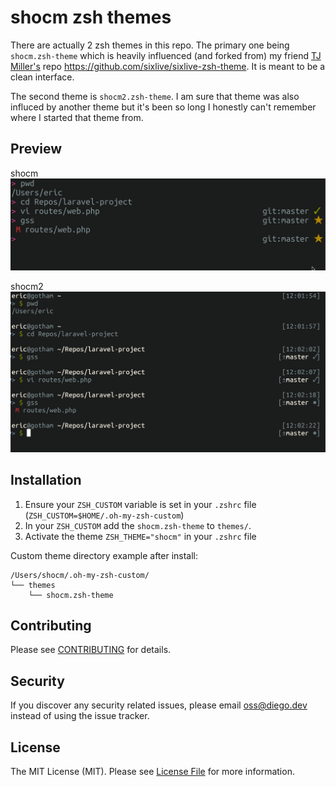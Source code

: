 # shocm zsh themes

There are actually 2 zsh themes in this repo. The primary one being `shocm.zsh-theme` which is heavily influenced (and forked from) my friend [TJ Miller's](https://github.com/sixlive) repo https://github.com/sixlive/sixlive-zsh-theme. It is meant to be a clean interface.

The second theme is `shocm2.zsh-theme`. I am sure that theme was also influced by another theme but it's been so long I honestly can't remember where I started that theme from.

## Preview

shocm
![Theme Screenshot Shocm](.docs/screenshot.png)

shocm2
![Theme Screenshot Shocm2](.docs/screenshot2.png)

## Installation

1. Ensure your `ZSH_CUSTOM` variable is set in your `.zshrc` file (`ZSH_CUSTOM=$HOME/.oh-my-zsh-custom`)
2. In your `ZSH_CUSTOM` add the `shocm.zsh-theme` to `themes/`.
3. Activate the theme `ZSH_THEME="shocm"` in your `.zshrc` file

Custom theme directory example after install:

```
/Users/shocm/.oh-my-zsh-custom/
└── themes
    └── shocm.zsh-theme
```

## Contributing

Please see [CONTRIBUTING](CONTRIBUTING.md) for details.

## Security

If you discover any security related issues, please email oss@diego.dev instead of using the issue tracker.

## License

The MIT License (MIT). Please see [License File](LICENSE) for more information.
